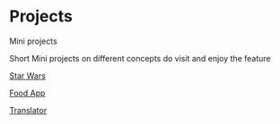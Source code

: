 # Projects
Mini projects


Short Mini projects on different concepts do visit and enjoy the feature

[Star Wars](https://practical-kare-70af7b.netlify.app/)

[Food App](https://priceless-noyce-1bbf55.netlify.app/)

[Translator](https://sharp-ptolemy-3da6e5.netlify.app/)
